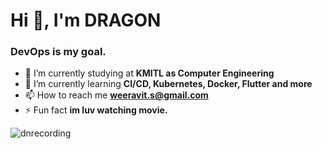 <h1 align="left">Hi 👋, I'm DRAGON</h1>
<h3 align="left">DevOps is my goal.</h3>

- 🔭 I’m currently studying at **KMITL as Computer Engineering**
- 🌱 I’m currently learning **CI/CD, Kubernetes, Docker, Flutter and more**
- 📫 How to reach me **weeravit.s@gmail.com**  
- ⚡ Fun fact **im luv watching movie.**

<p><img align="left" src="https://github-readme-stats.vercel.app/api/top-langs?username=dnrecording&show_icons=true&locale=en&layout=compact" alt="dnrecording"</p>


